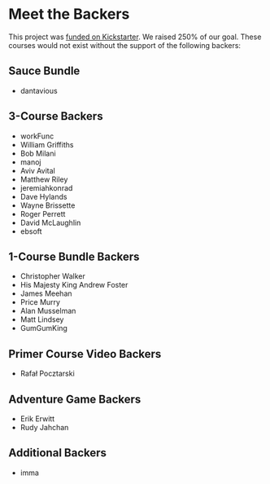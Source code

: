 Meet the Backers
================

This project was [funded on Kickstarter](https://www.kickstarter.com/projects/ericelliott/learn-javascript). We raised 250% of our goal. These courses would not exist without the support of the following backers:


## Sauce Bundle

* dantavious


## 3-Course Backers

* workFunc
* William Griffiths
* Bob Milani
* manoj
* Aviv Avital
* Matthew Riley
* jeremiahkonrad
* Dave Hylands
* Wayne Brissette
* Roger Perrett
* David McLaughlin
* ebsoft


## 1-Course Bundle Backers

* Christopher Walker
* His Majesty King Andrew Foster
* James Meehan
* Price Murry
* Alan Musselman
* Matt Lindsey
* GumGumKing


## Primer Course Video Backers

* Rafał Pocztarski


## Adventure Game Backers

* Erik Erwitt
* Rudy Jahchan


## Additional Backers

* imma
